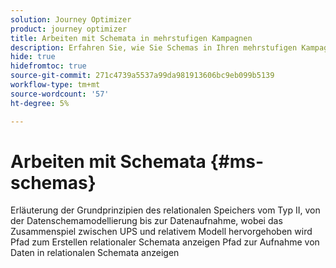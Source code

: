 ```yaml
---
solution: Journey Optimizer
product: journey optimizer
title: Arbeiten mit Schemata in mehrstufigen Kampagnen
description: Erfahren Sie, wie Sie Schemas in Ihren mehrstufigen Kampagnen erstellen und verwalten.
hide: true
hidefromtoc: true
source-git-commit: 271c4739a5537a99da981913606bc9eb099b5139
workflow-type: tm+mt
source-wordcount: '57'
ht-degree: 5%

---
```



# Arbeiten mit Schemata {#ms-schemas}

Erläuterung der Grundprinzipien des relationalen Speichers vom Typ II, von der Datenschemamodellierung bis zur Datenaufnahme, wobei das Zusammenspiel zwischen UPS und relativem Modell hervorgehoben wird
Pfad zum Erstellen relationaler Schemata anzeigen
Pfad zur Aufnahme von Daten in relationalen Schemata anzeigen